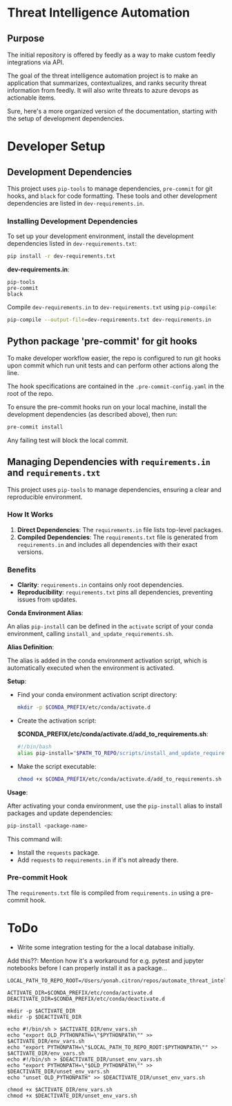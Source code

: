 # Threat Intelligence Automation
## Purpose

The initial repository is offered by feedly as a way to make custom feedly integrations via API.

The goal of the threat intelligence automation project is to make an application that summarizes, contextualizes, and ranks security threat information from feedly. It will also write threats to azure devops as actionable items.

Sure, here's a more organized version of the documentation, starting with the setup of development dependencies.

# Developer Setup

## Development Dependencies

This project uses `pip-tools` to manage dependencies, `pre-commit` for git hooks, and `black` for code formatting. These tools and other development dependencies are listed in `dev-requirements.in`.

### Installing Development Dependencies

To set up your development environment, install the development dependencies listed in `dev-requirements.txt`:

```sh
pip install -r dev-requirements.txt
```

**dev-requirements.in**:

```plaintext
pip-tools
pre-commit
black
```

Compile `dev-requirements.in` to `dev-requirements.txt` using `pip-compile`:

```sh
pip-compile --output-file=dev-requirements.txt dev-requirements.in
```

## Python package 'pre-commit' for git hooks

To make developer workflow easier, the repo is configured to run git hooks upon commit which run unit tests and can perform other actions along the line.

The hook specifications are contained in the `.pre-commit-config.yaml` in the root of the repo.

To ensure the pre-commit hooks run on your local machine, install the development dependencies (as described above), then run:

```sh
pre-commit install
```

Any failing test will block the local commit.

## Managing Dependencies with `requirements.in` and `requirements.txt`

This project uses `pip-tools` to manage dependencies, ensuring a clear and reproducible environment.

### How It Works

1. **Direct Dependencies**: The `requirements.in` file lists top-level packages.
2. **Compiled Dependencies**: The `requirements.txt` file is generated from `requirements.in` and includes all dependencies with their exact versions.

### Benefits

- **Clarity**: `requirements.in` contains only root dependencies.
- **Reproducibility**: `requirements.txt` pins all dependencies, preventing issues from updates.

 **Conda Environment Alias**:

   An alias `pip-install` can be defined in the `activate` script of your conda environment, calling `install_and_update_requirements.sh`.

   **Alias Definition**:

   The alias is added in the conda environment activation script, which is automatically executed when the environment is activated.

   **Setup**:

   - Find your conda environment activation script directory:

     ```sh
     mkdir -p $CONDA_PREFIX/etc/conda/activate.d
     ```

   - Create the activation script:

     **$CONDA_PREFIX/etc/conda/activate.d/add_to_requirements.sh**:

     ```sh
     #!/bin/bash
     alias pip-install="$PATH_TO_REPO/scripts/install_and_update_requirements.sh"
     ```

   - Make the script executable:

     ```sh
     chmod +x $CONDA_PREFIX/etc/conda/activate.d/add_to_requirements.sh
     ```

   **Usage**:

   After activating your conda environment, use the `pip-install` alias to install packages and update dependencies:

   ```sh
   pip-install <package-name>
   ```

   This command will:
   - Install the `requests` package.
   - Add `requests` to `requirements.in` if it's not already there.



### Pre-commit Hook

The `requirements.txt` file is compiled from `requirements.in` using a pre-commit hook.


# ToDo

- Write some integration testing for the a local database initially.


Add this??: Mention how it's a workaround for e.g. pytest and jupyter notebooks before I can properly install it as a package...

```
LOCAL_PATH_TO_REPO_ROOT=/Users/yonah.citron/repos/automate_threat_intelligence

ACTIVATE_DIR=$CONDA_PREFIX/etc/conda/activate.d
DEACTIVATE_DIR=$CONDA_PREFIX/etc/conda/deactivate.d

mkdir -p $ACTIVATE_DIR
mkdir -p $DEACTIVATE_DIR

echo #!/bin/sh > $ACTIVATE_DIR/env_vars.sh
echo "export OLD_PYTHONPATH=\"$PYTHONPATH\"" >> $ACTIVATE_DIR/env_vars.sh
echo "export PYTHONPATH=\"$LOCAL_PATH_TO_REPO_ROOT:$PYTHONPATH\"" >> $ACTIVATE_DIR/env_vars.sh
echo #!/bin/sh > $DEACTIVATE_DIR/unset_env_vars.sh
echo "export PYTHONPATH=\"$OLD_PYTHONPATH\"" >> $DEACTIVATE_DIR/unset_env_vars.sh
echo "unset OLD_PYTHONPATH" >> $DEACTIVATE_DIR/unset_env_vars.sh

chmod +x $ACTIVATE_DIR/env_vars.sh
chmod +x $DEACTIVATE_DIR/unset_env_vars.sh

```